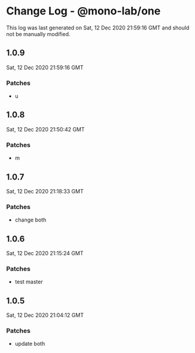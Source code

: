 # Change Log - @mono-lab/one

This log was last generated on Sat, 12 Dec 2020 21:59:16 GMT and should not be manually modified.

## 1.0.9
Sat, 12 Dec 2020 21:59:16 GMT

### Patches

- u

## 1.0.8
Sat, 12 Dec 2020 21:50:42 GMT

### Patches

- m

## 1.0.7
Sat, 12 Dec 2020 21:18:33 GMT

### Patches

- change both

## 1.0.6
Sat, 12 Dec 2020 21:15:24 GMT

### Patches

- test master

## 1.0.5
Sat, 12 Dec 2020 21:04:12 GMT

### Patches

- update both

